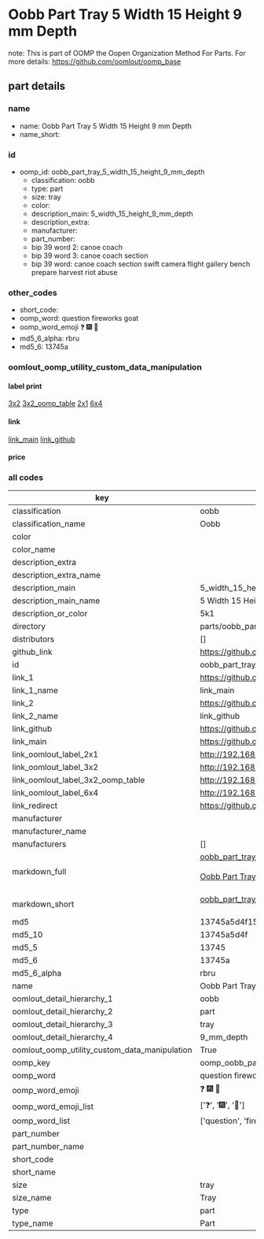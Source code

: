 # Oobb Part Tray 5 Width 15 Height 9 mm Depth  

note: This is part of OOMP the Oopen Organization Method For Parts. For more details: https://github.com/oomlout/oomp_base

##  part details
  







### name
* name: Oobb Part Tray 5 Width 15 Height 9 mm Depth
* name_short: 
### id
* oomp_id: oobb_part_tray_5_width_15_height_9_mm_depth
  * classification: oobb
  * type: part
  * size: tray
  * color: 
  * description_main: 5_width_15_height_9_mm_depth
  * description_extra: 
  * manufacturer: 
  * part_number: 
  * bip 39 word 2: canoe coach
  * bip 39 word 3: canoe coach section
  * bip 39 word: canoe coach section swift camera flight gallery bench prepare harvest riot abuse

### other_codes
* short_code: 
* oomp_word: question fireworks goat
* oomp_word_emoji :question: :fireworks: :goat:
* md5_6_alpha: rbru
* md5_6: 13745a






### oomlout_oomp_utility_custom_data_manipulation
#### label print
[3x2](http://192.168.1.245:1112/?label=oomp%20rbru)
[3x2_oomp_table](http://192.168.1.108:1112/?label=oomp%20rbru)
[2x1](http://192.168.1.242:1112/?label=oomp%20rbru)
[6x4](http://192.168.1.55:1112/?label=oomp%20rbru)    

#### link

[link_main](https://github.com/oomlout/oomlout_oomp_version_1_messy/tree/main/parts/oobb_part_tray_5_width_15_height_9_mm_depth) [link_github](https://github.com/oomlout/oomlout_oomp_version_1_messy/tree/main/parts/oobb_part_tray_5_width_15_height_9_mm_depth)                             

#### price







### all codes 
| key | value |  
| --- | --- |  
| classification | oobb |  
| classification_name | Oobb |  
| color |  |  
| color_name |  |  
| description_extra |  |  
| description_extra_name |  |  
| description_main | 5_width_15_height_9_mm_depth |  
| description_main_name | 5 Width 15 Height 9 mm Depth |  
| description_or_color | 5k1 |  
| directory | parts/oobb_part_tray_5_width_15_height_9_mm_depth |  
| distributors | [] |  
| github_link | https://github.com/oomlout/oomlout_oomp_part_src/tree/main/parts/oobb_part_tray_5_width_15_height_9_mm_depth |  
| id | oobb_part_tray_5_width_15_height_9_mm_depth |  
| link_1 | https://github.com/oomlout/oomlout_oomp_version_1_messy/tree/main/parts/oobb_part_tray_5_width_15_height_9_mm_depth |  
| link_1_name | link_main |  
| link_2 | https://github.com/oomlout/oomlout_oomp_version_1_messy/tree/main/parts/oobb_part_tray_5_width_15_height_9_mm_depth |  
| link_2_name | link_github |  
| link_github | https://github.com/oomlout/oomlout_oomp_version_1_messy/tree/main/parts/oobb_part_tray_5_width_15_height_9_mm_depth |  
| link_main | https://github.com/oomlout/oomlout_oomp_version_1_messy/tree/main/parts/oobb_part_tray_5_width_15_height_9_mm_depth |  
| link_oomlout_label_2x1 | http://192.168.1.242:1112/?label=oomp%20rbru |  
| link_oomlout_label_3x2 | http://192.168.1.245:1112/?label=oomp%20rbru |  
| link_oomlout_label_3x2_oomp_table | http://192.168.1.108:1112/?label=oomp%20rbru |  
| link_oomlout_label_6x4 | http://192.168.1.55:1112/?label=oomp%20rbru |  
| link_redirect | https://github.com/oomlout/oomlout_oomp_version_1_messy/tree/main/parts/oobb_part_tray_5_width_15_height_9_mm_depth |  
| manufacturer |  |  
| manufacturer_name |  |  
| manufacturers | [] |  
| markdown_full | [oobb_part_tray_5_width_15_height_9_mm_depth](none)<br>[](none)<br>[Oobb Part Tray 5 Width 15 Height 9 Mm Depth](none)<br><br> |  
| markdown_short | [oobb_part_tray_5_width_15_height_9_mm_depth](none)<br><br> |  
| md5 | 13745a5d4f150be163905dbd854b290c |  
| md5_10 | 13745a5d4f |  
| md5_5 | 13745 |  
| md5_6 | 13745a |  
| md5_6_alpha | rbru |  
| name | Oobb Part Tray 5 Width 15 Height 9 mm Depth |  
| oomlout_detail_hierarchy_1 | oobb |  
| oomlout_detail_hierarchy_2 | part |  
| oomlout_detail_hierarchy_3 | tray |  
| oomlout_detail_hierarchy_4 | 9_mm_depth |  
| oomlout_oomp_utility_custom_data_manipulation | True |  
| oomp_key | oomp_oobb_part_tray_5_width_15_height_9_mm_depth |  
| oomp_word | question fireworks goat |  
| oomp_word_emoji | :question: :fireworks: :goat: |  
| oomp_word_emoji_list | [':question:', ':fireworks:', ':goat:'] |  
| oomp_word_list | ['question', 'fireworks', 'goat'] |  
| part_number |  |  
| part_number_name |  |  
| short_code |  |  
| short_name |  |  
| size | tray |  
| size_name | Tray |  
| type | part |  
| type_name | Part |  
